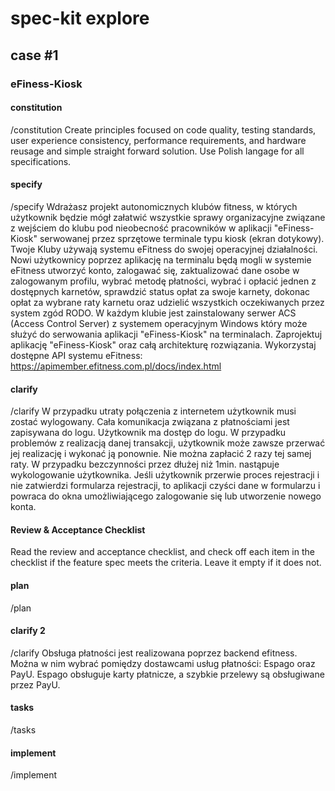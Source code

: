 # spec-kit explore

## case #1
### eFiness-Kiosk

#### constitution

/constitution Create principles focused on code quality, testing standards, user experience consistency, performance requirements, and hardware reusage and simple straight forward solution. Use Polish langage for all specifications.

#### specify

/specify Wdrażasz projekt autonomicznych klubów fitness, w których użytkownik będzie mógł załatwić wszystkie sprawy organizacyjne związane z wejściem do klubu pod nieobecność pracowników w aplikacji "eFiness-Kiosk" serwowanej przez sprzętowe terminale typu kiosk (ekran dotykowy). Twoje Kluby używają systemu eFitness do swojej operacyjnej działalności. Nowi użytkownicy poprzez aplikację na terminalu będą mogli w systemie eFitness utworzyć konto, zalogawać się, zaktualizować dane osobe w zalogowanym profilu, wybrać metodę płatności, wybrać i opłacić jednen z dostępnych karnetów, sprawdzić status opłat za swoje karnety, dokonac opłat za wybrane raty karnetu oraz udzielić wszystkich oczekiwanych przez system zgód RODO. W każdym klubie jest zainstalowany serwer ACS (Access Control Server) z systemem operacyjnym Windows który może służyć do serwowania aplikacji "eFiness-Kiosk" na terminalach. Zaprojektuj aplikację "eFiness-Kiosk" oraz całą architekturę rozwiązania. 
Wykorzystaj dostępne API systemu eFitness: https://apimember.efitness.com.pl/docs/index.html

#### clarify

/clarify W przypadku utraty połączenia z internetem użytkownik musi zostać wylogowany. Cała komunikacja związana z płatnościami jest zapisywana do logu. Użytkownik ma dostęp do logu. W przypadku problemów z realizacją danej transakcji, użytkownik może zawsze przerwać jej realizację i wykonać ją ponownie. Nie można zapłacić 2 razy tej samej raty. W przypadku bezczynności przez dłużej niż 1min. nastąpuje wykologowanie użytkownika. Jeśli użytkownik przerwie proces rejestracji i nie zatwierdzi formularza rejestracji, to aplikacji czyści dane w formularzu i powraca do okna umożliwiającego zalogowanie się lub utworzenie nowego konta.


#### Review & Acceptance Checklist

 Read the review and acceptance checklist, and check off each item in the checklist if the feature spec meets the criteria. Leave it empty if it does not.

#### plan

/plan

#### clarify 2

/clarify Obsługa płatności jest realizowana poprzez backend efitness. Można w nim wybrać pomiędzy dostawcami usług płatności: Espago oraz PayU. Espago obsługuje karty płatnicze, a szybkie przelewy są obsługiwane przez PayU.

#### tasks 

/tasks


#### implement

/implement


